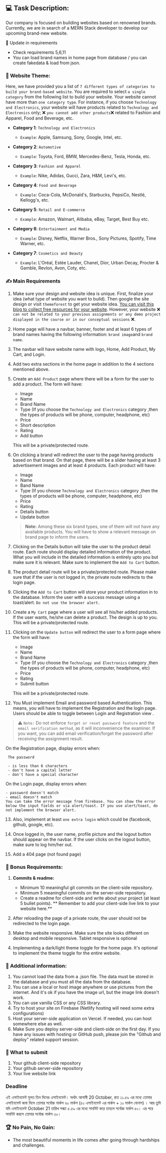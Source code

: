 ## :computer: Task Description:

Our company is focused on building websites based on renowned brands. Currently, we are in search of a MERN Stack developer to develop our upcoming brand-new website.

:triangular_flag_on_post: Update in requirements

- Check requirements 5,6,11
- You can load brand names in home page from database / you can create fakedata & load from json.

### 🧮 Website Theme:

Here, we have provided you a list of `7 different types of categories to build your brand-based website`. You are required to select `a single category` from the following list to build your website. Your website cannot have more than `one category type`. For instance, if you choose `Technology and Electronics`, your website will have products related to `Technology and Electronics` only; :x: `you cannot add other products`:x: related to Fashion and Apparel, Food and Beverage, etc.

- **Category 1**: `Technology and Electronics`

  - `Example`: Apple, Samsung, Sony, Google, Intel, etc.

- **Category 2**: `Automotive`

  - `Example`: Toyota, Ford, BMW, Mercedes-Benz, Tesla, Honda, etc.

- **Category 3**: `Fashion and Apparel`

  - `Example`: Nike, Adidas, Gucci, Zara, H&M, Levi's, etc.

- **Category 4**: `Food and Beverage`

  - `Example`: Coca-Cola, McDonald's, Starbucks, PepsiCo, Nestlé, Kellogg's, etc.

- **Category 5**: `Retail and E-commerce`

  - `Example`: Amazon, Walmart, Alibaba, eBay, Target, Best Buy etc.

- **Category 6**: `Entertainment and Media`

  - `Example`: Disney, Netflix, Warner Bros., Sony Pictures, Spotify, Time Warner, etc.

- **Category 7**: `Cosmetics and Beauty`

  - `Example`: L'Oréal, Estée Lauder, Chanel, Dior, Urban Decay, Procter & Gamble, Revlon, Avon, Coty, etc.

### :writing_hand: Main Requirements

1. Make sure your design and website idea is unique. First, finalize your idea (what type of website you want to build). Then google the site design or visit `themeforest` to get your website idea. [You can visit this blog to collect free resources for your website](https://bootcamp.uxdesign.cc/free-images-and-resources-collection-for-website-c77f2fc46ce5). However, your website :x: `can not be related to your previous assignments or any demo project displayed in the course or in our conceptual sessions` :x:.

2. Home page will have a navbar, banner, footer and at least 6 types of brand names having the following information: `brand image`and `brand name`.

3. The navbar will have website name with logo, Home, Add Product, My Cart, and Login.

4. Add two extra sections in the home page in addition to the 4 sections mentioned above.

5. Create an `Add Product` page where there will be a form for the user to add a product. The form will have:

   - Image
   - Name
   - Brand Name
   - Type (If you choose the `Technology and Electronics` category ,then the types of products will be phone, computer, headphone, etc)
   - Price
   - Short description
   - Rating
   - Add button

   This will be a private/protected route.

6. On clicking a brand will redirect the user to the page having products based on that brand. On that page, there will be a slider having at least 3 advertisement images and at least 4 products. Each product will have:

   - Image
   - Name
   - Band Name
   - Type (If you choose `Technology and Electronics` category ,then the types of products will be phone, computer, headphone, etc)
   - Price
   - Rating
   - Details button
   - Update button

   > **Note:** Among these six brand types, one of them will not have any available products. You will have to show a relevant message on brand page to inform the users.

7. Clicking on the Details button will take the user to the product detail route. Each route should display detailed information of the product. What you will include in the detailed information is entirely upto you but make sure it is relevant. Make sure to implement the `Add to Cart` button.

8. The product detail route will be a private/protected route. Please make sure that if the user is not logged in, the private route redirects to the login page.

9. Clicking the `Add to Cart` button will store your product information in to the database. Inform the user with a success message using a toast/alert. `Do not use the browser alert.`

10. Create a `My Cart` page where a user will see all his/her added products. If the user wants, he/she can delete a product. The design is up to you. This will be a private/protected route.

11. Clicking on the `Update button` will redirect the user to a form page where the form will have:

    - Image
    - Name
    - Brand Name
    - Type (If you choose the `Technology and Electronics` category ,then the types of products will be phone, computer, headphone, etc)
    - Price
    - Rating
    - Submit button

    This will be a private/protected route.

12. You Must implement Email and password based Authentication. This means, you will have to implement the Registration and the login page. Users should be able to toggle between Login and Registration view .

> :warning: `Note:` Do not enforce `forget or reset password feature` and the `email verification method`, as it will inconvenience the examiner. If you want, you can add email verification/forget the password after receiving the assignment result.

On the Registration page, display errors when:

     The password

     - is less than 6 characters
     - don't have a capital letter
     - don't have a special character

On the Login page, display errors when:

    - password doesn't match
    - email doesn't match
    You can take the error message from firebase. You can show the error below the input fields or via alert/toast. If you use alert/toast, do not implement the browser alert.

13. Also, implement at least `one extra login` which could be (facebook, github, google, etc).

14. Once logged in, the user name, profile picture and the logout button should appear on the navbar. If the user clicks on the logout button, make sure to log him/her out.

15. Add a 404 page (not found page)

### :gift: Bonus Requirements:

1. **Commits & readme:**

   - Minimum 10 meaningful git commits on the client-side repository.
   - Minimum 5 meaningful commits on the server-side repository.
   - Create a readme for client-side and write about your project (at least 5 bullet points). ** Remember to add your client-side live link to your website here.**

2. After reloading the page of a private route, the user should not be redirected to the login page.

3. Make the website responsive. Make sure the site looks different on desktop and mobile responsive. Tablet responsive is optional

4. Implementing a dark/light theme toggle for the home page. It's optional to implement the theme toggle for the entire website.

### :scroll: Additional information:

1. You cannot load the data from a .json file. The data must be stored in the database and you must all the data from the database.
2. You can use a local or host image anywhere or use pictures from the internet. And it's ok if you have the image url, but the image link doesn't work.
3. You can use vanilla CSS or any CSS library.
4. Try to host your site on Firebase (Netlify hosting will need some extra configurations)
5. Host your server-side application on Vercel. If needed, you can host somewhere else as well.
6. Make Sure you deploy server-side and client-side on the first day. If you have any issues with hosting or GitHub push, please join the "Github and deploy" related support session.

### :pushpin: What to submit

1. Your github client-side repository
2. Your github server-side repository
3. Your live website link

### Deadline

এই এসাইনমেন্ট মুলত তিন দিনের এসাইনমেন্ট। অর্থাৎ আগামী 20 October, রাত ১১.৫৯ এর মধ্যে তোমার এসাইনমেন্ট জমা দিলে তোমার সর্বোচ্চ মার্কস ৬০ মার্কস (৫০ এসাইনমেন্ট এর মার্কস + ১০ মার্কস বোনাস) । আর তুমি যদি এসাইনমেন্ট October 21 তারিখ সন্ধ্যা ৫.৫৯ এর মধ্যে সাবমিট করে তাহলে সর্বোচ্চ মার্কস ৫০। এর পরে সাবমিট করলে তোমার সর্বোচ্চ মার্কস ৩০।

### :trophy: No Pain, No Gain:

- The most beautiful moments in life comes after going through hardships and challenges.
